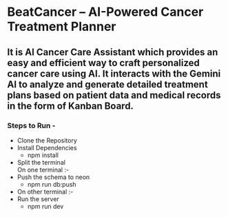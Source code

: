# BeatCancer – AI-Powered Cancer Treatment Planner

## It is AI Cancer Care Assistant which provides an easy and efficient way to craft personalized cancer care using AI. It interacts with the Gemini AI to analyze and generate detailed treatment plans based on patient data and medical records in the form of Kanban Board.

### Steps to Run - 

- Clone the Repository
- Install Dependencies
    - npm install
- Split the terminal 
<br />On one terminal :- 
- Push the schema to neon
    - npm run db:push<br />
- On other terminal :- 
- Run the server
    - npm run dev 
